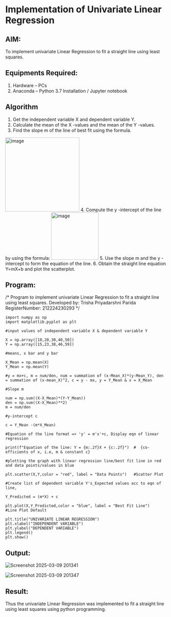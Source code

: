 # Implementation of Univariate Linear Regression
## AIM:
To implement univariate Linear Regression to fit a straight line using least squares.

## Equipments Required:
1. Hardware – PCs
2. Anaconda – Python 3.7 Installation / Jupyter notebook

## Algorithm
1. Get the independent variable X and dependent variable Y.
2. Calculate the mean of the X -values and the mean of the Y -values.
3. Find the slope m of the line of best fit using the formula. 
<img width="231" alt="image" src="https://user-images.githubusercontent.com/93026020/192078527-b3b5ee3e-992f-46c4-865b-3b7ce4ac54ad.png">
4. Compute the y -intercept of the line by using the formula:
<img width="148" alt="image" src="https://user-images.githubusercontent.com/93026020/192078545-79d70b90-7e9d-4b85-9f8b-9d7548a4c5a4.png">
5. Use the slope m and the y -intercept to form the equation of the line.
6. Obtain the straight line equation Y=mX+b and plot the scatterplot.

## Program:
/*
Program to implement univariate Linear Regression to fit a straight line using least squares.
Developed by: Trisha Priyadarshni Parida
RegisterNumber: 212224230293
*/

```
import numpy as np
import matplotlib.pyplot as plt

#input values of independent variable X & dependent variable Y

X = np.array([10,20,30,40,50])
Y = np.array([15,23,38,46,59])

#means, x bar and y bar

X_Mean = np.mean(X)
Y_Mean = np.mean(Y)

#y = mx+c, m = num/den, num = summation of (x-Mean_X)*(y-Mean_Y), den = summation of (x-mean_X)^2, c = y - mx, y = Y_Mean & x = X_Mean

#Slope m

num = np.sum((X-X_Mean)*(Y-Y_Mean))
den = np.sum((X-X_Mean)**2)
m = num/den

#y-intercept c

c = Y_Mean -(m*X_Mean)

#Equation of the line format => 'y' = m'x'+c, Display eqn of linear regression

print(f"Equation of the line: Y = {m:.2f}X + {c:.2f}")  #  {co-efficients of x, i.e, m & constant c}

#plotting the graph with linear regression line/best fit line in red and data points/values in blue

plt.scatter(X,Y,color = "red", label = "Data Points")   #Scatter Plot

#Create list of dependent variable Y's_Expected values acc to eqn of line,

Y_Predicted = (m*X) + c

plt.plot(X,Y_Predicted,color = "blue", label = "Best Fit Line")      #Line Plot Default 

plt.title("UNIVARIATE LINEAR REGRESSION")
plt.xlabel("INDEPENDENT VARIABLE")
plt.ylabel("DEPENDENT VARIABLE")
plt.legend()
plt.show()
```

## Output:

![Screenshot 2025-03-09 201341](https://github.com/user-attachments/assets/90e019bb-9759-40c2-92cd-e4226b475d15)

![Screenshot 2025-03-09 201347](https://github.com/user-attachments/assets/f674fab8-a414-4ec0-94d6-da857c660b25)

## Result:
Thus the univariate Linear Regression was implemented to fit a straight line using least squares using python programming.
